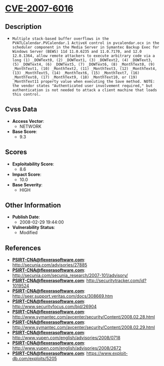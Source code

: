 
# [CVE-2007-6016](http://secunia.com/advisories/27885)

## Description

- `Multiple stack-based buffer overflows in the PVATLCalendar.PVCalendar.1 ActiveX control in pvcalendar.ocx in the scheduler component in the Media Server in Symantec Backup Exec for Windows Server (BEWS) 11d 11.0.6235 and 11.0.7170, and 12.0 12.0.1364, allow remote attackers to execute arbitrary code via a long (1) _DOWText0, (2) _DOWText1, (3) _DOWText2, (4) _DOWText3, (5) _DOWText4, (6) _DOWText5, (7) _DOWText6, (8) _MonthText0, (9) _MonthText1, (10) _MonthText2, (11) _MonthText3, (12) _MonthText4, (13) _MonthText5, (14) _MonthText6, (15) _MonthText7, (16) _MonthText8, (17) _MonthText9, (18) _MonthText10, or (19) _MonthText11 property value when executing the Save method. NOTE: the vendor states "Authenticated user involvement required," but authentication is not needed to attack a client machine that loads this control.`

## Cvss Data

- **Access Vector**:
  - NETWORK
- **Base Score**:
  - 9.3

## Scores

- **Exploitability Score**:
  - 8.6
- **Impact Score**:
  - 10.0
- **Base Severity**:
  - HIGH

## Other Information

- **Publish Date**:
  - 2008-02-29 19:44:00
- **Vulnerability Status**:
  - Modified

## References

- **PSIRT-CNA@flexerasoftware.com**: http://secunia.com/advisories/27885
- **PSIRT-CNA@flexerasoftware.com**: http://secunia.com/secunia_research/2007-101/advisory/
- **PSIRT-CNA@flexerasoftware.com**: http://securitytracker.com/id?1019524
- **PSIRT-CNA@flexerasoftware.com**: http://seer.support.veritas.com/docs/308669.htm
- **PSIRT-CNA@flexerasoftware.com**: http://www.securityfocus.com/bid/26904
- **PSIRT-CNA@flexerasoftware.com**: http://www.symantec.com/avcenter/security/Content/2008.02.28.html
- **PSIRT-CNA@flexerasoftware.com**: http://www.symantec.com/avcenter/security/Content/2008.02.29.html
- **PSIRT-CNA@flexerasoftware.com**: http://www.vupen.com/english/advisories/2008/0718
- **PSIRT-CNA@flexerasoftware.com**: http://www.vupen.com/english/advisories/2008/2672
- **PSIRT-CNA@flexerasoftware.com**: https://www.exploit-db.com/exploits/5205
